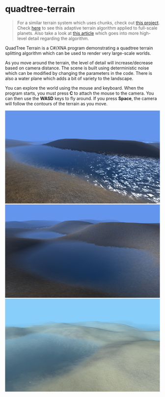 # quadtree-terrain
>For a similar terrain system which uses chunks, check out [this project](https://github.com/george7378/chunked-terrain). Check [here](https://github.com/george7378/magrathea) to see this adaptive terrain algorithm applied to full-scale planets. Also take a look at [this article](http://www.gkristiansen.co.uk/2018/04/an-algorithm-for-infinite-worlds.html) which goes into more high-level detail regarding the algorithm.

QuadTree Terrain is a C#/XNA program demonstrating a quadtree terrain splitting algorithm which can be used to render very large-scale worlds.

As you move around the terrain, the level of detail will increase/decrease based on camera distance. The scene is built using deterministic noise which can be modified by changing the parameters in the code. There is also a water plane which adds a bit of variety to the landscape.

You can explore the world using the mouse and keyboard. When the program starts, you must press **C** to attach the mouse to the camera. You can then use the **WASD** keys to fly around. If you press **Space**, the camera will follow the contours of the terrain as you move.

![Sunlight reflecting off the scene](https://raw.githubusercontent.com/george7378/quadtree-terrain/master/_img/1.png)
![Some calm lakes](https://raw.githubusercontent.com/george7378/quadtree-terrain/master/_img/2.png)
![Naked terrain](https://raw.githubusercontent.com/george7378/quadtree-terrain/master/_img/3.png)
